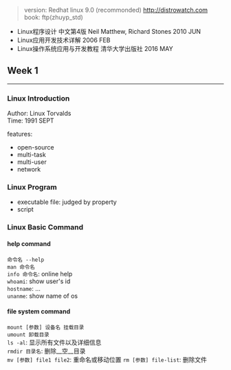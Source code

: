 > version: Redhat linux 9.0 (recommonded) http://distrowatch.com  
book: ftp(zhuyp_std)  
- Linux程序设计 中文第4版 Neil Matthew, Richard Stones 2010 JUN
- Linux应用开发技术详解 2006 FEB
- Linux操作系统应用与开发教程 清华大学出版社 2016 MAY  



## Week 1
---
### Linux Introduction
Author: Linux Torvalds  
Time: 1991 SEPT

features:
- open-source
- multi-task
- multi-user
- network  

### Linux Program
- executable file: judged by property
- script

### Linux Basic Command
#### help command
`命令名 --help`  
`man 命令名`  
`info 命令名`: online help  
`whoami`: show user's id  
`hostname`: ...  
`unanme`: show name of os

#### file system command
`mount [参数] 设备名 挂载目录`  
`umount 卸载目录`  
`ls -al`: 显示所有文件以及详细信息  
`rmdir 目录名`: 删除__空__目录  
`mv [参数] file1 file2`: 重命名或移动位置
`rm [参数] file-list`: 删除文件
